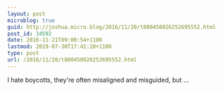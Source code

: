 ```yaml
---
layout: post
microblog: true
guid: http://joshua.micro.blog/2016/11/20/t800458926252695552.html
post_id: 34592
date: 2016-11-21T09:00:54+1100
lastmod: 2019-07-30T17:41:20+1100
type: post
url: /2016/11/20/t800458926252695552.html
---
```

I hate boycotts, they're often misaligned and misguided, but ...
